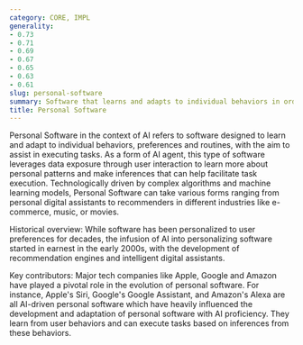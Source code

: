 ```yaml
---
category: CORE, IMPL
generality:
- 0.73
- 0.71
- 0.69
- 0.67
- 0.65
- 0.63
- 0.61
slug: personal-software
summary: Software that learns and adapts to individual behaviors in order to infer preferences and aid in task execution.
title: Personal Software
---
```


Personal Software in the context of AI refers to software designed to learn and adapt to individual behaviors, preferences and routines, with the aim to assist in executing tasks. As a form of AI agent, this type of software leverages data exposure through user interaction to learn more about personal patterns and make inferences that can help facilitate task execution. Technologically driven by complex algorithms and machine learning models, Personal Software can take various forms ranging from personal digital assistants to recommenders in different industries like e-commerce, music, or movies.

Historical overview: While software has been personalized to user preferences for decades, the infusion of AI into personalizing software started in earnest in the early 2000s, with the development of recommendation engines and intelligent digital assistants.

Key contributors: Major tech companies like Apple, Google and Amazon have played a pivotal role in the evolution of personal software. For instance, Apple's Siri, Google's Google Assistant, and Amazon's Alexa are all AI-driven personal software which have heavily influenced the development and adaptation of personal software with AI proficiency. They learn from user behaviors and can execute tasks based on inferences from these behaviors.